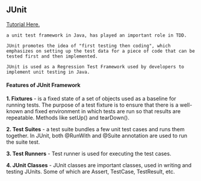 ## **JUnit**

[Tutorial Here.](https://www.tutorialspoint.com/junit/)

    a unit test framework in Java, has played an important role in TDD.

    JUnit promotes the idea of "first testing then coding", which emphasizes on setting up the test data for a piece of code that can be tested first and then implemented.

    JUnit is used as a Regression Test Framework used by developers to implement unit testing in Java.

#### **Features of JUnit Framework**

**1. Fixtures** - is a fixed state of a set of objects used as a baseline for running tests. The purpose of a test fixture is to ensure that there is a well-known and fixed environment in which tests are run so that results are repeatable. Methods like setUp() and tearDown().

**2. Test Suites** - a test suite bundles a few unit test cases and runs them together. In JUnit, both @RunWith and @Suite annotation are used to run the suite test.

**3. Test Runners** - Test runner is used for executing the test cases.

**4. JUnit Classes** - JUnit classes are important classes, used in writing and testing JUnits. Some of which are Assert, TestCase, TestResult, etc.